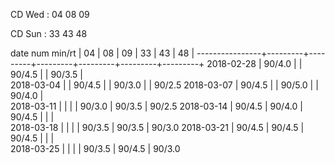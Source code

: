 CD Wed : 04 08 09

CD Sun : 33 43 48

date num min/rt |    04   |    08   |    09   |    33   |    43   |    48   |
----------------+---------+---------+---------+---------+---------+---------+
2018-02-28      |  90/4.0 |         |  90/4.5 |         |  90/3.5 |        
2018-03-04      |         |  90/4.5 |         |  90/3.0 |         |  90/2.5
2018-03-07      |  90/4.5 |         |  90/5.0 |         |  90/4.0 |        
2018-03-11      |         |         |         |  90/3.0 |  90/3.5 |  90/2.5
2018-03-14      |  90/4.5 |  90/4.0 |  90/4.5 |         |         |        
2018-03-18      |         |         |         |  90/3.5 |  90/3.5 |  90/3.0
2018-03-21      |  90/4.5 |  90/4.5 |  90/4.5 |         |         |        
2018-03-25      |         |         |         |  90/3.5 |  90/4.5 |  90/3.0

